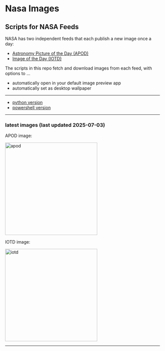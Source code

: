 # Nasa Images

## Scripts for NASA Feeds

NASA has two independent feeds that each publish a new image once a day:

- [Astronomy Picture of the Day (APOD)](https://apod.nasa.gov/apod/)
- [Image of the Day (IOTD)](https://www.nasa.gov/image-of-the-day/)

The scripts in this repo fetch and download images from each feed, with options to ...

- automatically open in your default image preview app
- automatically set as desktop wallpaper

---

- [python version](./python/README.md)
- [powershell version](./powershell/README.md)

---

### latest images (last updated 2025-07-03)

APOD image:

<a href="https://apod.nasa.gov/apod/image/2507/V462Lupi_Pon_1689.jpg"><img alt="apod" src="https://apod.nasa.gov/apod/image/2507/V462Lupi_Pon_1689.jpg" height="300" /></a>

IOTD image:

<a href="https://www.nasa.gov/image-detail/53908497721-3de9cb90ee-o/"><img alt="iotd" src="https://www.nasa.gov/wp-content/uploads/2025/07/53908497721-3de9cb90ee-o.jpg" height="300" /></a>

---
